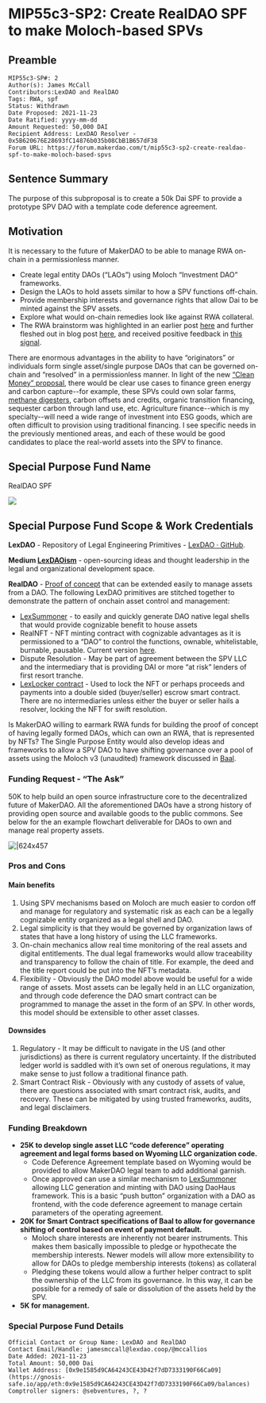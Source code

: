 # MIP55c3-SP2: Create RealDAO SPF to make Moloch-based SPVs

## Preamble

```
MIP55c3-SP#: 2
Author(s): James McCall
Contributors:LexDAO and RealDAO
Tags: RWA, spf
Status: Withdrawn
Date Proposed: 2021-11-23
Date Ratified: yyyy-mm-dd
Amount Requested: 50,000 DAI
Recipient Address: LexDAO Resolver - 0x5B620676E28693fC14876b035b08CbB1B657dF38
Forum URL: https://forum.makerdao.com/t/mip55c3-sp2-create-realdao-spf-to-make-moloch-based-spvs
```

## Sentence Summary

The purpose of this subproposal is to create a 50k Dai SPF to provide a prototype SPV DAO with a template code deference agreement.

## Motivation

It is necessary to the future of MakerDAO to be able to manage RWA on-chain in a permissionless manner.

* Create legal entity DAOs (“LAOs”) using Moloch “Investment DAO” frameworks.
* Design the LAOs to hold assets similar to how a SPV functions off-chain.
* Provide membership interests and governance rights that allow Dai to be minted against the SPV assets.
* Explore what would on-chain remedies look like against RWA collateral.
* The RWA brainstorm was highlighted in an earlier post [here](https://forum.makerdao.com/t/realdao-spv-concept-work-in-progress/9281) and further fleshed out in blog post [here](https://medium.com/lexdaoism/when-daos-get-real-managing-real-property-on-a-blockchain-83f43f55da53), and received positive feedback in [this signal](https://forum.makerdao.com/t/mip-55-signal-request-realdao-spf-to-make-moloch-based-spvs/11204).

There are enormous advantages in the ability to have “originators” or individuals form single asset/single purpose DAOs that can be governed on-chain and “resolved” in a permissionless manner. In light of the new [“Clean Money” proposal](https://forum.makerdao.com/t/the-case-for-clean-money/10684), there would be clear use cases to finance green energy and carbon capture--for example, these SPVs could own solar farms, [methane digesters](https://www.infrastructureinvestor.com/meridiam-enters-us-biogas-market-in-35m-idaho-digester-acquisition/), carbon offsets and credits, organic transition financing, sequester carbon through land use, etc. Agriculture finance--which is my specialty--will need a wide range of investment into ESG goods, which are often difficult to provision using traditional financing. I see specific needs in the previously mentioned areas, and each of these would be good candidates to place the real-world assets into the SPV to finance.

## Special Purpose Fund Name

RealDAO SPF

![](https://github.com/makerdao/mips/blob/master/MIP55/MIP55c3-Subproposals/supporting-materials/MIP55c3-SP2/venn.png)

## Special Purpose Fund Scope & Work Credentials

**LexDAO** - Repository of Legal Engineering Primitives - [LexDAO · GitHub](https://github.com/lexDAO).

**Medium [LexDAOism](https://medium.com/lexdaoism)** - open-sourcing ideas and thought leadership in the legal and organizational development space.

**RealDAO** - [Proof of concept](https://medium.com/lexdaoism/when-daos-get-real-managing-real-property-on-a-blockchain-83f43f55da53) that can be extended easily to manage assets from a DAO. The following LexDAO primitives are stitched together to demonstrate the pattern of onchain asset control and management:

* [LexSummoner](https://lexdao.github.io/LexSummoner/) - to easily and quickly generate DAO native legal shells that would provide cognizable benefit to house assets
* RealNFT - NFT minting contract with cognizable advantages as it is permissioned to a “DAO” to control the functions, ownable, whitelistable, burnable, pausable. Current version [here](https://etherscan.io/address/0x4e2df5ad942fafd27a68fa793c6a6494c9be998e#code).
* Dispute Resolution - May be part of agreement between the SPV LLC and the intermediary that is providing DAI or more “at risk” lenders of first resort tranche.
* [LexLocker contract](https://etherscan.io/address/0xf91e098a4da86aacf082f35f976e8eb18005b33c#code) - Used to lock the NFT or perhaps proceeds and payments into a double sided (buyer/seller) escrow smart contract. There are no intermediaries unless either the buyer or seller hails a resolver, locking the NFT for swift resolution.

Is MakerDAO willing to earmark RWA funds for building the proof of concept of having legally formed DAOs, which can own an RWA, that is represented by NFTs? The Single Purpose Entity would also develop ideas and frameworks to allow a SPV DAO to have shifting governance over a pool of assets using the Moloch v3 (unaudited) framework discussed in [Baal](https://medium.com/@molochmystics/molochv3-8eb732cd0930).

### Funding Request - “The Ask”

50K to help build an open source infrastructure core to the decentralized future of MakerDAO. All the aforementioned DAOs have a strong history of providing open source and available goods to the public commons. See below for the an example flowchart deliverable for DAOs to own and manage real property assets.

![|624x457](upload://aOpkLx1c2ZwaV3F31rM1EYKm7sz.png)

### Pros and Cons

#### Main benefits

1. Using SPV mechanisms based on Moloch are much easier to cordon off and manage for regulatory and systematic risk as each can be a legally cognizable entity organized as a legal shell and DAO.
2. Legal simplicity is that they would be governed by organization laws of states that have a long history of using the LLC frameworks.
3. On-chain mechanics allow real time monitoring of the real assets and digital entitlements. The dual legal frameworks would allow traceability and transparency to follow the chain of title. For example, the deed and the title report could be put into the NFT’s metadata.
4. Flexibility - Obviously the DAO model above would be useful for a wide range of assets. Most assets can be legally held in an LLC organization, and through code deference the DAO smart contract can be programmed to manage the asset in the form of an SPV. In other words, this model should be extensible to other asset classes.

#### Downsides

1. Regulatory - It may be difficult to navigate in the US (and other jurisdictions) as there is current regulatory uncertainty. If the distributed ledger world is saddled with it’s own set of onerous regulations, it may make sense to just follow a traditional finance path.
2. Smart Contract Risk - Obviously with any custody of assets of value, there are questions associated with smart contract risk, audits, and recovery. These can be mitigated by using trusted frameworks, audits, and legal disclaimers.

### Funding Breakdown

* **25K to develop single asset LLC “code deference” operating agreement and legal forms based on Wyoming LLC organization code.**
    * Code Deference Agreement template based on Wyoming would be provided to allow MakerDAO legal team to add additional garnish.
    * Once approved can use a similar mechanism to [LexSummoner](https://lexdao.github.io/LexSummoner/) allowing LLC generation and minting with DAO using DaoHaus framework. This is a basic “push button” organization with a DAO as frontend, with the code deference agreement to manage certain parameters of the operating agreement.
* **20K for Smart Contract specifications of Baal to allow for governance shifting of control based on event of payment default.**
    * Moloch share interests are inherently not bearer instruments. This makes them basically impossible to pledge or hypothecate the membership interests. Newer models will allow more extensibility to allow for DAOs to pledge membership interests (tokens) as collateral
    * Pledging these tokens would allow a further helper contract to split the ownership of the LLC from its governance. In this way, it can be possible for a remedy of sale or dissolution of the assets held by the SPV.
* **5K for management.**

### Special Purpose Fund Details

```
Official Contact or Group Name: LexDAO and RealDAO
Contact Email/Handle: jamesmccall@lexdao.coop/@mccallios
Date Added: 2021-11-23
Total Amount: 50,000 Dai
Wallet Address: [0x9e1585d9CA64243CE43D42f7dD7333190F66Ca09](https://gnosis-safe.io/app/eth:0x9e1585d9CA64243CE43D42f7dD7333190F66Ca09/balances)
Comptroller signers: @sebventures, ?, ?
```
